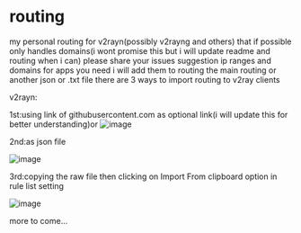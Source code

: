 # routing
my personal routing for v2rayn(possibly v2rayng and others) that if possible only handles domains(i wont promise this but i will update readme and routing when i can)
please share your issues  suggestion  ip ranges and domains for apps you need i will add them to routing the main routing or another json or .txt file
there are 3 ways to import routing to v2ray clients

v2rayn:

 1st:using link of githubusercontent.com as optional link(i will update this for better understanding)or
 ![image](https://github.com/user-attachments/assets/5694371d-5c93-4948-9282-23f89e2661dc)

 2nd:as json file
 
 ![image](https://github.com/user-attachments/assets/eae6397c-5a6d-4f43-88df-80e93a707707)

 3rd:copying the raw file then clicking on Import From clipboard option in rule list setting
 
 ![image](https://github.com/user-attachments/assets/2ee4386a-dffc-4359-ad79-8067b6633a68)


more to come...
